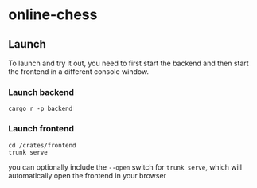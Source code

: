 # online-chess

## Launch
To launch and try it out, you need to first start the backend and then start the frontend in a different console window.

### Launch backend
```
cargo r -p backend
```

### Launch frontend
```
cd /crates/frontend
trunk serve
```
you can optionally include the `--open` switch for `trunk serve`, which will automatically open the frontend in your browser
